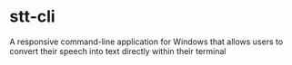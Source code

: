 # stt-cli
A responsive command-line application for Windows that allows users to convert their speech into text directly within their terminal
